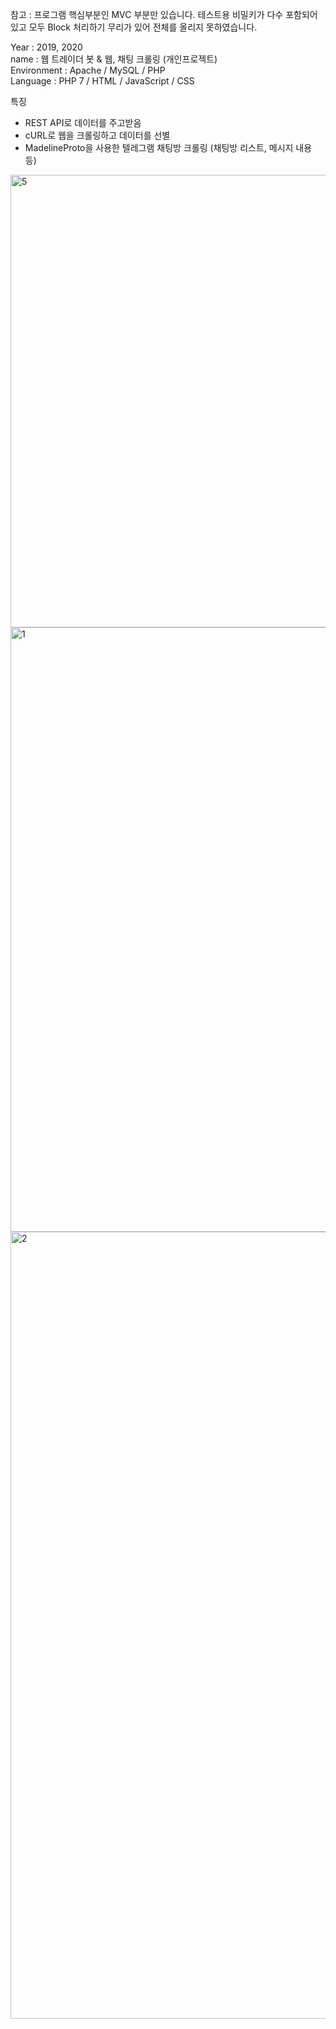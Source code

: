 참고 : 프로그램 핵심부분인 MVC 부분만 있습니다. 테스트용 비밀키가 다수 포함되어 있고 모두 Block 처리하기 무리가 있어 전체를 올리지 못하였습니다.

Year : 2019, 2020 <br />
name : 웹 트레이더 봇 & 웹, 채팅 크롤링 (개인프로젝트) <br />
Environment : Apache / MySQL / PHP <br />
Language : PHP 7 / HTML / JavaScript / CSS

특징
- REST API로 데이터를 주고받음
- cURL로 웹을 크롤링하고 데이터를 선별
- MadelineProto을 사용한 텔레그램 채팅방 크롤링 (채팅방 리스트, 메시지 내용 등)

<img width="724" alt="5" src="https://user-images.githubusercontent.com/87587166/145714618-d1c8653c-2ade-4b21-92c9-4effa8625e6d.png">
<img width="967" alt="1" src="https://user-images.githubusercontent.com/87587166/145714620-d98fd0dc-5dff-4d5b-987a-9d222c6a0960.png">
<img width="1259" alt="2" src="https://user-images.githubusercontent.com/87587166/145714622-154c4d1b-a8c4-4db4-ba1a-270c0c8335af.png">
